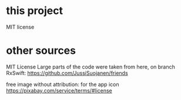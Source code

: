 # this project

MIT license

# other sources

MIT License
Large parts of the code were taken from here, on branch RxSwift:
https://github.com/JussiSuojanen/friends

free image without attribution:
for the app icon
https://pixabay.com/service/terms/#license

